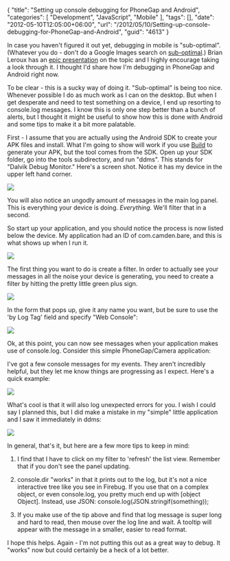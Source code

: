 {
	"title": "Setting up console debugging for PhoneGap and Android",
	"categories": [
		"Development",
		"JavaScript",
		"Mobile"
	],
	"tags": [],
	"date": "2012-05-10T12:05:00+06:00",
	"url": "/2012/05/10/Setting-up-console-debugging-for-PhoneGap-and-Android",
	"guid": "4613"
}

In case you haven't figured it out yet, debugging in mobile is "sub-optimal". (Whatever you do - don't do a Google Images search on <a href="https://www.google.com/search?tbm=isch&hl=en&source=hp&biw=1719&bih=1242&q=suboptimal&gbv=2&oq=sub-opt&aq=0sC&aqi=g-sC2g-sS1g-S2g-sS3g-S2&aql=&gs_l=img.3.0.0i10i33l2j0i10i24j0i24l2j0i10i24l3j0i24l2.1144.3207.0.4758.11.8.2.1.0.0.85.429.8.8.0...0.0.Q_mVeB240w4">sub-optimal</a>.) Brian Leroux has an <a href="http://westcoastlogic.com/slides/debug-mobile/">epic presentation</a> on the topic and I highly encourage taking a look through it. I thought I'd share how I'm debugging in PhoneGap and Android right now. 

To be clear - this is a sucky way of doing it. "Sub-optimal" is being too nice. Whenever possible I do as much work as I can on the desktop. But when I get desperate and need to test something on a device, I end up resorting to console.log messages. I know this is only one step better than a bunch of alerts, but I thought it might be useful to show how this is done with Android and some tips to make it a bit more palatable.
<!--more-->
First - I assume that you are actually using the Android SDK to create your APK files and install. What I'm going to show will work if you use <a href="http://build.phonegap.com">Build</a> to generate your APK, but the tool comes from the SDK. Open up your SDK folder, go into the tools subdirectory, and run "ddms". This stands for "Dalvik Debug Monitor." Here's a screen shot. Notice it has my device in the upper left hand corner.

<img src="http://static.raymondcamden.com/images/ddms.png" />

You will also notice an ungodly amount of messages in the main log panel. This is everything your device is doing. <i>Everything.</i> We'll filter that in a second.

So start up your application, and you should notice the process is now listed below the device. My application had an ID of com.camden.bare, and this is what shows up when I run it.

<img src="http://static.raymondcamden.com/images/ScreenClip73.png" />

The first thing you want to do is create a filter. In order to actually see your messages in all the noise your device is generating, you need to create a filter by hitting the pretty little green plus sign.

<img src="http://static.raymondcamden.com/images/ScreenClip74.png" />

In the form that pops up, give it any name you want, but be sure to use the 'by Log Tag' field and specify "Web Console":

<img src="http://static.raymondcamden.com/images/ScreenClip75.png" />

Ok, at this point, you can now see messages when your application makes use of console.log. Consider this simple PhoneGap/Camera application:

<script src="https://gist.github.com/2653962.js?file=gistfile1.html"></script>

I've got a few console messages for my events. They aren't incredibly helpful, but they let me know things are progressing as I expect. Here's a quick example:

<img src="http://static.raymondcamden.com/images/ScreenClip76.png" />

What's cool is that it will also log unexpected errors for you. I wish I could say I planned this, but I did make a mistake in my "simple" little application and I saw it immediately in ddms:

<img src="http://static.raymondcamden.com/images/ScreenClip77.png" />

In general, that's it, but here are a few more tips to keep in mind:

1) I find that I have to click on my filter to 'refresh' the list view. Remember that if you don't see the panel updating.

2) console.dir "works" in that it prints out to the log, but it's not a nice interactive tree like you see in Firebug. If you use that on a complex object, or even console.log, you pretty much end up with [object Object]. Instead, use JSON: console.log(JSON.stringif(something));

3) If you make use of the tip above and find that log message is super long and hard to read, then mouse over the log line and wait. A tooltip will appear with the message in a smaller, easier to read format.

I hope this helps. Again - I'm not putting this out as a great way to debug. It "works" now but could certainly be a heck of a lot better.